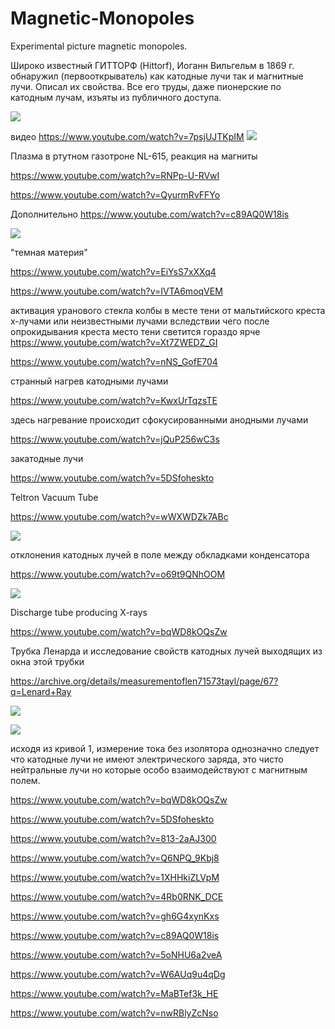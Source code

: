 # Magnetic-Monopoles
Experimental picture magnetic monopoles.

Широко известный ГИТТОРФ (Hittorf), Иоганн Вильгельм в 1869 г. 
обнаружил (первооткрыватель) как катодные лучи так и магнитные лучи. Описал их свойства. Все его
труды, даже пионерские по катодным лучам, изъяты из публичного доступа.

![](./first_monopol.jpg)

видео https://www.youtube.com/watch?v=7psjUJTKpIM
![](./magnetic_monopoles.png)

Плазма в ртутном газотроне NL-615, реакция на магниты

https://www.youtube.com/watch?v=RNPp-U-RVwI

https://www.youtube.com/watch?v=QyurmRvFFYo

Дополнительно 
https://www.youtube.com/watch?v=c89AQ0W18is

![](./Crookes_V_tube.png)

"темная материя"

https://www.youtube.com/watch?v=EiYsS7xXXq4

https://www.youtube.com/watch?v=IVTA6moqVEM

активация уранового стекла колбы в месте тени от мальтийского креста х-лучами или неизвестными лучами
вследствии чего после опрокидывания креста место тени светится гораздо ярче
https://www.youtube.com/watch?v=Xt7ZWEDZ_GI

https://www.youtube.com/watch?v=nNS_GofE704

странный нагрев катодными лучами

https://www.youtube.com/watch?v=KwxUrTqzsTE

здесь нагревание происходит сфокусированными анодными лучами

https://www.youtube.com/watch?v=jQuP256wC3s


закатодные лучи

https://www.youtube.com/watch?v=5DSfoheskto

Teltron Vacuum Tube

https://www.youtube.com/watch?v=wWXWDZk7ABc

![](./kanalow.png)


отклонения катодных лучей в поле между обкладками конденсатора

https://www.youtube.com/watch?v=o69t9QNhOOM

![](./beam_s.png)

Discharge tube producing X-rays

https://www.youtube.com/watch?v=bqWD8kOQsZw


Трубка Ленарда и исследование свойств катодных лучей выходящих из окна этой трубки

https://archive.org/details/measurementoflen71573tayl/page/67?q=Lenard+Ray

![](./Lenard_window_tube_labeled.png)

![](./lenard_current.png)

исходя из кривой 1, измерение тока без изолятора однозначно следует что катодные лучи не имеют электрического заряда,
это чисто нейтральные лучи но которые особо взаимодействуют с магнитным полем.



https://www.youtube.com/watch?v=bqWD8kOQsZw

https://www.youtube.com/watch?v=5DSfoheskto

https://www.youtube.com/watch?v=813-2aAJ300

https://www.youtube.com/watch?v=Q6NPQ_9Kbj8

https://www.youtube.com/watch?v=1XHHkiZLVpM

https://www.youtube.com/watch?v=4Rb0RNK_DCE

https://www.youtube.com/watch?v=gh6G4xynKxs

https://www.youtube.com/watch?v=c89AQ0W18is

https://www.youtube.com/watch?v=5oNHU6a2veA

https://www.youtube.com/watch?v=W6AUq9u4qDg

https://www.youtube.com/watch?v=MaBTef3k_HE

https://www.youtube.com/watch?v=nwRBlyZcNso



